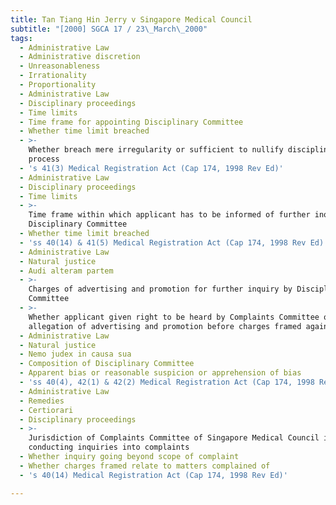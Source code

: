 ```yaml
---
title: Tan Tiang Hin Jerry v Singapore Medical Council
subtitle: "[2000] SGCA 17 / 23\_March\_2000"
tags:
  - Administrative Law
  - Administrative discretion
  - Unreasonableness
  - Irrationality
  - Proportionality
  - Administrative Law
  - Disciplinary proceedings
  - Time limits
  - Time frame for appointing Disciplinary Committee
  - Whether time limit breached
  - >-
    Whether breach mere irregularity or sufficient to nullify disciplinary
    process
  - 's 41(3) Medical Registration Act (Cap 174, 1998 Rev Ed)'
  - Administrative Law
  - Disciplinary proceedings
  - Time limits
  - >-
    Time frame within which applicant has to be informed of further inquiry by
    Disciplinary Committee
  - Whether time limit breached
  - 'ss 40(14) & 41(5) Medical Registration Act (Cap 174, 1998 Rev Ed)'
  - Administrative Law
  - Natural justice
  - Audi alteram partem
  - >-
    Charges of advertising and promotion for further inquiry by Disciplinary
    Committee
  - >-
    Whether applicant given right to be heard by Complaints Committee on
    allegation of advertising and promotion before charges framed against him
  - Administrative Law
  - Natural justice
  - Nemo judex in causa sua
  - Composition of Disciplinary Committee
  - Apparent bias or reasonable suspicion or apprehension of bias
  - 'ss 40(4), 42(1) & 42(2) Medical Registration Act (Cap 174, 1998 Rev Ed)'
  - Administrative Law
  - Remedies
  - Certiorari
  - Disciplinary proceedings
  - >-
    Jurisdiction of Complaints Committee of Singapore Medical Council in
    conducting inquiries into complaints
  - Whether inquiry going beyond scope of complaint
  - Whether charges framed relate to matters complained of
  - 's 40(14) Medical Registration Act (Cap 174, 1998 Rev Ed)'

---
```


